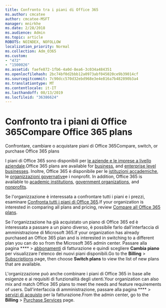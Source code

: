 ```yaml
---
title: Confronto tra i piani di Office 365
ms.author: cmcatee
author: cmcatee-MSFT
manager: mnirkhe
ms.date: 2/28/2018
ms.audience: Admin
ms.topic: article
ROBOTS: NOINDEX, NOFOLLOW
localization_priority: Normal
ms.collection: Adm_O365
ms.custom:
- "472"
- "1500026"
ms.assetid: faefe872-1fb6-4a0d-8ea6-3c034a484351
ms.openlocfilehash: 2bc74bf0d2bbb12a0973abf045020ce9b39014cf
ms.sourcegitcommit: 7c90dcc570d32ebd968e3e4e816a7b482890b3a4
ms.translationtype: MT
ms.contentlocale: it-IT
ms.lasthandoff: 08/13/2019
ms.locfileid: "36386624"
---
```

# <a name="compare-office-365-plans"></a><span data-ttu-id="5b51e-102">Confronto tra i piani di Office 365</span><span class="sxs-lookup"><span data-stu-id="5b51e-102">Compare Office 365 plans</span></span>

<span data-ttu-id="5b51e-103">Confrontare, cambiare o acquistare piani di Office 365</span><span class="sxs-lookup"><span data-stu-id="5b51e-103">Compare, switch, or purchase Office 365 plans</span></span>
  
<span data-ttu-id="5b51e-104">I piani di Office 365 sono [](https://products.office.com/compare-all-microsoft-office-products?tab=2)disponibili per [le aziende e le imprese a livello aziendale](https://products.office.com/business/compare-more-office-365-for-business-plans).</span><span class="sxs-lookup"><span data-stu-id="5b51e-104">Office 365 plans are available for [business](https://products.office.com/compare-all-microsoft-office-products?tab=2), and [enterprise level businesses](https://products.office.com/business/compare-more-office-365-for-business-plans).</span></span> <span data-ttu-id="5b51e-105">Inoltre, Office 365 è disponibile per le [istituzioni accademiche](https://products.office.com/academic/compare-office-365-education-plans), le [organizzazioni governative](https://products.office.com/government/compare-office-365-government-plans)e i nonprofit. [](https://products.office.com/nonprofit/office-365-nonprofit-plans-and-pricing?tab=1)</span><span class="sxs-lookup"><span data-stu-id="5b51e-105">In addition, Office 365 is available to [academic institutions](https://products.office.com/academic/compare-office-365-education-plans), [government organizations](https://products.office.com/government/compare-office-365-government-plans), and [nonprofits](https://products.office.com/nonprofit/office-365-nonprofit-plans-and-pricing?tab=1).</span></span>
  
<span data-ttu-id="5b51e-106">Se l'organizzazione è interessata a confrontare tutti i piani e i prezzi, esaminare [Confronta tutti i piani di Office 365](https://products.office.com/business/compare-more-office-365-for-business-plans).</span><span class="sxs-lookup"><span data-stu-id="5b51e-106">If your organization is interested in comparing all plans and pricing, review [Compare all Office 365 plans](https://products.office.com/business/compare-more-office-365-for-business-plans).</span></span>
  
<span data-ttu-id="5b51e-107">Se l'organizzazione ha già acquistato un piano di Office 365 ed è interessata a passare a un piano diverso, è possibile farlo dall'interfaccia di amministrazione di Microsoft 365.</span><span class="sxs-lookup"><span data-stu-id="5b51e-107">If your organization has already purchased an Office 365 plan and is interested in switching to a different plan you can do so from the Microsoft 365 admin center.</span></span> <span data-ttu-id="5b51e-108">Passare alla pagina \*\*\*\* \> [abbonamenti](https://go.microsoft.com/fwlink/p/?linkid=842054) di fatturazione e quindi scegliere **Cambia piano** per visualizzare l'elenco dei nuovi piani disponibili.</span><span class="sxs-lookup"><span data-stu-id="5b51e-108">Go to the **Billing** \> [Subscriptions](https://go.microsoft.com/fwlink/p/?linkid=842054) page, then choose **Switch plans** to view the list of new plans that are available.</span></span>
  
<span data-ttu-id="5b51e-109">L'organizzazione può anche combinare i piani di Office 365 in base alle esigenze e ai requisiti di funzionalità degli utenti.</span><span class="sxs-lookup"><span data-stu-id="5b51e-109">Your organization can also mix and match Office 365 plans to meet the needs and feature requirements of users.</span></span> <span data-ttu-id="5b51e-110">Dall'interfaccia di amministrazione, passare alla pagina \*\*\*\* \> [servizi di acquisto](https://go.microsoft.com/fwlink/p/?linkid=868433) per la fatturazione.</span><span class="sxs-lookup"><span data-stu-id="5b51e-110">From the admin center, go to the **Billing** \> [Purchase Services](https://go.microsoft.com/fwlink/p/?linkid=868433) page.</span></span>